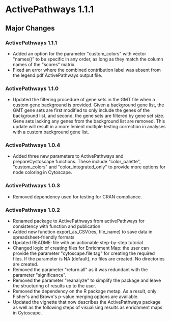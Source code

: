 # ActivePathways 1.1.1

## Major Changes

### ActivePathways 1.1.1
* Added an option for the parameter "custom_colors" with vector "names()" to be specific in any order, as long as they match the column names of the "scores" matrix. 
* Fixed an error where the combined contribution label was absent from the legend.pdf ActivePathways output file. 

### ActivePathways 1.1.0
* Updated the filtering procedure of gene sets in the GMT file when a custom gene background is provided. Given a background gene list, the GMT gene sets are first modified to only include the genes of the background list, and second, the gene sets are filtered by gene set size. Gene sets lacking any genes from the background list are removed. This update will result in a more lenient multiple testing correction in analyses with a custom background gene list.

### ActivePathways 1.0.4
* Added three new parameters to ActivePathways and prepareCystoscape functions. These include "color_palette", "custom_colors" and "color_integrated_only" to provide more options for node coloring in Cytoscape. 

### ActivePathways 1.0.3
* Removed dependency used for testing for CRAN compliance.

### ActivePathways 1.0.2
* Renamed package to ActivePathways from activePathways for consistency 
with function and publication
* Added new function export_as_CSV(res, file_name) to save data in 
spreadsheet-friendly formats
* Updated README-file with an actionable step-by-step tutorial
* Changed logic of creating files for Enrichment Map: the user can provide 
the parameter "cytoscape.file.tag" for creating the required files. If the 
parameter is NA (default), no files are created. No directories are created. 
* Removed the parameter "return.all" as it was redundant with the 
parameter "significance".
* Removed the parameter "reanalyze" to simplify the package and leave the structuring 
of results up to the user.
* Removed the dependency on the R package metap. As a result, only Fisher's and Brown's p-value 
merging options are available.
* Updated the vignette that now describes the ActivePathways package as well as the following steps of visualising results as enrichment maps in Cytoscape. 
